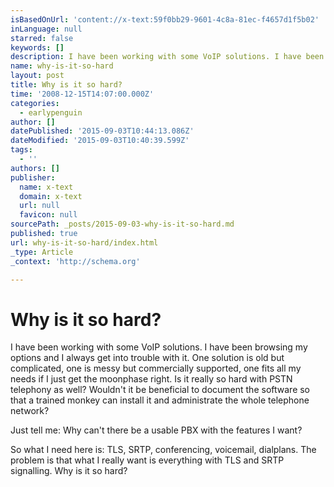 ```yaml
---
isBasedOnUrl: 'content://x-text:59f0bb29-9601-4c8a-81ec-f4657d1f5b02'
inLanguage: null
starred: false
keywords: []
description: I have been working with some VoIP solutions. I have been browsing my options and I always get into trouble with it. One solutio
name: why-is-it-so-hard
layout: post
title: Why is it so hard?
time: '2008-12-15T14:07:00.000Z'
categories:
  - earlypenguin
author: []
datePublished: '2015-09-03T10:44:13.086Z'
dateModified: '2015-09-03T10:40:39.599Z'
tags:
  - ''
authors: []
publisher:
  name: x-text
  domain: x-text
  url: null
  favicon: null
sourcePath: _posts/2015-09-03-why-is-it-so-hard.md
published: true
url: why-is-it-so-hard/index.html
_type: Article
_context: 'http://schema.org'

---
```

# Why is it so hard?

I have been working with some VoIP solutions. I have been browsing my 
options and I always get into trouble with it. One solution is old 
but complicated, one is messy but commercially supported, one fits 
all my needs if I just get the moonphase right. Is it really so hard 
with PSTN telephony as well? Wouldn't it be beneficial to document 
the software so that a trained monkey can install it and administrate 
the whole telephone network?

Just tell me: Why can't there be a usable PBX with the features I want?

So what I need here is: TLS, SRTP, conferencing, voicemail, dialplans.
The problem is that what I really want is everything with TLS and SRTP 
signalling. Why is it so hard?